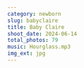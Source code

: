 ```yaml
---
category: newborn
slug: babyclaire
title: Baby Claire
shoot_date: 2024-06-14
total_photos: 79
music: Hourglass.mp3
img_ext: jpg
---
```

